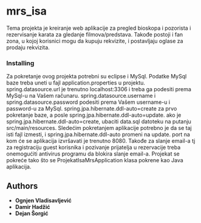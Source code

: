 # mrs_isa

Tema projekta je kreiranje web aplikacije za pregled bioskopa i pozorista i rezervisanje karata za gledanje filmova/predstava. Takođe postoji i fan zona, u kojoj korisnici mogu da kupuju rekvizite, i postavljaju oglase za prodaju rekvizita.

### Installing

Za pokretanje ovog projekta potrebni su eclipse i MySql. Podatke MySql baze treba uneti u fajl application.properties u projektu.
spring.datasource.url je trenutno localhost:3306 i treba ga podesiti prema MySql-u na Vašem računaru. 
spring.datasource.username i spring.datasource.password podesiti prema Vašem username-u i password-u za MySql. 
spring.jpa.hibernate.ddl-auto=create za prvo pokretanje baze, a posle spring.jpa.hibernate.ddl-auto=update.
ako je spring.jpa.hibernate.ddl-auto=create, ubaciti data.sql datoteku na putanju src/main/resources. Sledećim pokretanjem aplikacije potrebno je da se taj isti fajl izmesti, i spring.jpa.hibernate.ddl-auto promeni na update.
port na kom će se aplikacija izvršavati je trenutno 8080. 
Takođe za slanje email-a tj za registraciju guest korisnika i pozivanje prijatelja u rezervacije treba onemogućiti antivirus programu da blokira slanje email-a. Projekat se pokreće tako što se ProjekatIsaMrsApplication klasa pokrene kao Java aplikacija.

## Authors

* **Ognjen Vladisavljević**
* **Damir Hadžić**
* **Dejan Šorgić**
